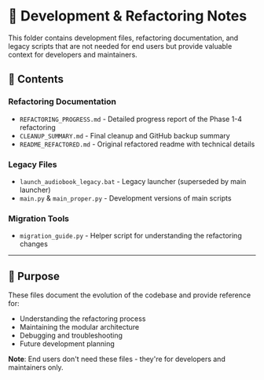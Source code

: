 # 🔧 Development & Refactoring Notes

This folder contains development files, refactoring documentation, and legacy scripts that are not needed for end users but provide valuable context for developers and maintainers.

## 📁 Contents

### **Refactoring Documentation**
- `REFACTORING_PROGRESS.md` - Detailed progress report of the Phase 1-4 refactoring
- `CLEANUP_SUMMARY.md` - Final cleanup and GitHub backup summary
- `README_REFACTORED.md` - Original refactored readme with technical details

### **Legacy Files**
- `launch_audiobook_legacy.bat` - Legacy launcher (superseded by main launcher)
- `main.py` & `main_proper.py` - Development versions of main scripts

### **Migration Tools**
- `migration_guide.py` - Helper script for understanding the refactoring changes

---

## 🎯 Purpose

These files document the evolution of the codebase and provide reference for:
- Understanding the refactoring process
- Maintaining the modular architecture
- Debugging and troubleshooting
- Future development planning

**Note**: End users don't need these files - they're for developers and maintainers only. 